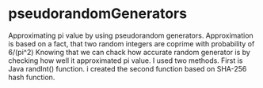 # pseudorandomGenerators
Approximating pi value by using pseudorandom generators.
Approximation is based on a fact, that two random integers are coprime with probability of 6/(pi^2)
Knowing that we can chack how accurate random generator is by checking how well it approximated pi value.
I used two methods. First is Java randInt() function. i created the second function based on SHA-256 hash function.

